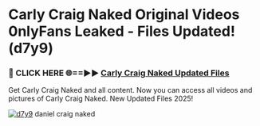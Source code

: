 # Carly Craig Naked Original Videos 0nlyFans Leaked - Files Updated! (d7y9)

<h3>🔴 CLICK HERE 🌐==►► <a href="https://tinyurl.com/yckcrads" rel="nofollow">Carly Craig Naked Updated Files</a></h3>

Get Carly Craig Naked and all content. Now you can access all videos and pictures of Carly Craig Naked. New Updated Files 2025!

[![d7y9](https://i.imgur.com/hpKpOFt.gif)](https://tinyurl.com/yckcrads)
daniel craig naked
